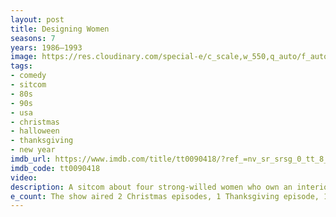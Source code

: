```yaml
---
layout: post
title: Designing Women
seasons: 7
years: 1986–1993
image: https://res.cloudinary.com/special-e/c_scale,w_550,q_auto/f_auto/Series%20posters/Designing_Women.png
tags: 
- comedy
- sitcom
- 80s
- 90s
- usa
- christmas
- halloween
- thanksgiving
- new year
imdb_url: https://www.imdb.com/title/tt0090418/?ref_=nv_sr_srsg_0_tt_8_nm_0_q_Designing%2520Women
imdb_code: tt0090418
video: 
description: A sitcom about four strong-willed women who own an interior decorating firm in Atlanta, Georgia, tackling issues related to feminism, politics, and relationships.
e_count: The show aired 2 Christmas episodes, 1 Thanksgiving episode, 1 Halloween episode, and 2 New Year episodes. 
---
```

